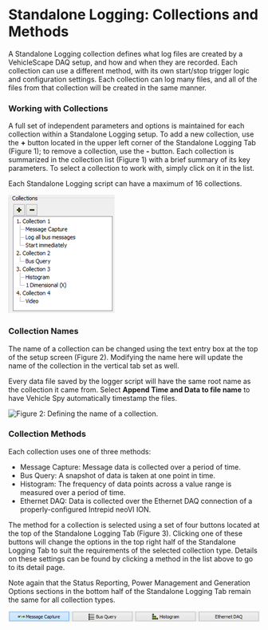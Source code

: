 # Standalone Logging: Collections and Methods

A Standalone Logging collection defines what log files are created by a VehicleScape DAQ setup, and how and when they are recorded. Each collection can use a different method, with its own start/stop trigger logic and configuration settings. Each collection can log many files, and all of the files from that collection will be created in the same manner.

### Working with Collections

A full set of independent parameters and options is maintained for each collection within a Standalone Logging setup. To add a new collection, use the **+** button located in the upper left corner of the Standalone Logging Tab (Figure 1); to remove a collection, use the **-** button. Each collection is summarized in the collection list (Figure 1) with a brief summary of its key parameters. To select a collection to work with, simply click on it in the list.

Each Standalone Logging script can have a maximum of 16 collections.

![Figure 1: Summary information for four different collectins in a Standalone Logging setup; click any entry to view or edit its settings.](../../../../../.gitbook/assets/spyvssalcollections2.gif)

### Collection Names

The name of a collection can be changed using the text entry box at the top of the setup screen (Figure 2). Modifying the name here will update the name of the collection in the vertical tab set as well.

Every data file saved by the logger script will have the same root name as the collection it came from. Select **Append Time and Data to file name** to have Vehicle Spy automatically timestamp the files.

![Figure 2: Defining the name of a collection.](https://cdn.intrepidcs.net/support/VehicleSpy/assets/spyvssalcollections1.gif)

### Collection Methods

Each collection uses one of three methods:

* Message Capture: Message data is collected over a period of time.
* Bus Query: A snapshot of data is taken at one point in time.
* Histogram: The frequency of data points across a value range is measured over a period of time.
* Ethernet DAQ: Data is collected over the Ethernet DAQ connection of a properly-configured Intrepid neoVI ION.

The method for a collection is selected using a set of four buttons located at the top of the Standalone Logging Tab (Figure 3). Clicking one of these buttons will change the options in the top right half of the Standalone Logging Tab to suit the requirements of the selected collection type. Details on these settings can be found by clicking a method in the list above to go to its detail page.

Note again that the Status Reporting, Power Management and Generation Options sections in the bottom half of the Standalone Logging Tab remain the same for all collection types.

![Figure 3: There are four collection method options, each with a button that customizes the settings in the upper half of the Standalone Logging tab.](../../../../../.gitbook/assets/spyvssalcollections3.gif)
